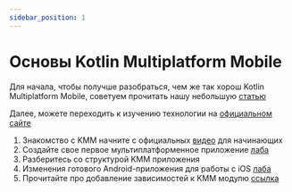 ```yaml
---
sidebar_position: 1
---
```


# Основы Kotlin Multiplatform Mobile

Для начала, чтобы получше разобраться, чем же так хорош Kotlin Multiplatform Mobile, советуем прочитать нашу небольшую [статью](https://vc.ru/services/167078-kak-kotlin-multiplatform-pomogaet-sokratit-vremya-razrabotki-prilozheniy)

Далее, можете переходить к изучению технологии на [официальном сайте](https://kotlinlang.org/docs/mpp-intro.html)

1. Знакомство с KMM начните с официальных [видео](https://www.youtube.com/playlist?list=PLlFc5cFwUnmy_oVc9YQzjasSNoAk4hk_C) для начинающих 
1. Создайте свое первое мультиплатформенное приложение [лаба](https://kotlinlang.org/docs/kmm-create-first-app.html)
1. Разберитесь со структурой KMM приложения
1. Изменения готового Android-приложения для работы с iOS [лаба](https://kotlinlang.org/docs/kmm-integrate-in-existing-app.html)
1. Прочитайте про добавление зависимостей к KMM модулю [ссылка](https://kotlinlang.org/docs/kmm-add-dependencies.html)
